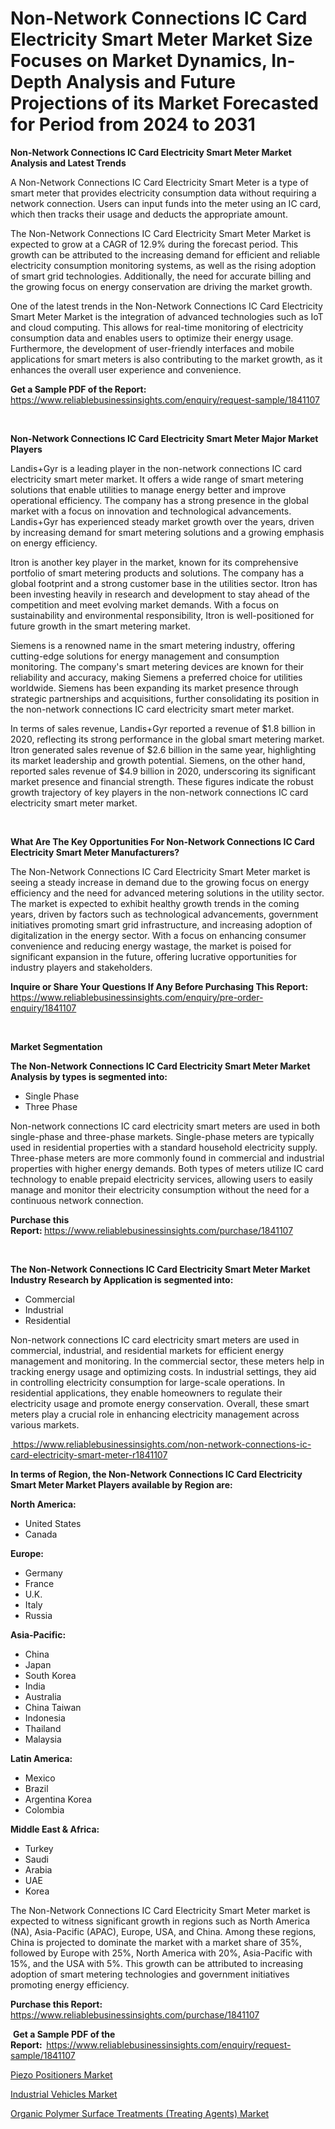 <p><h1>Non-Network Connections IC Card Electricity Smart Meter Market Size Focuses on Market Dynamics, In-Depth Analysis and Future Projections of its Market Forecasted for Period from 2024 to 2031</h1></p><p><strong>Non-Network Connections IC Card Electricity Smart Meter Market Analysis and Latest Trends</strong></p>
<p><p>A Non-Network Connections IC Card Electricity Smart Meter is a type of smart meter that provides electricity consumption data without requiring a network connection. Users can input funds into the meter using an IC card, which then tracks their usage and deducts the appropriate amount.</p><p>The Non-Network Connections IC Card Electricity Smart Meter Market is expected to grow at a CAGR of 12.9% during the forecast period. This growth can be attributed to the increasing demand for efficient and reliable electricity consumption monitoring systems, as well as the rising adoption of smart grid technologies. Additionally, the need for accurate billing and the growing focus on energy conservation are driving the market growth.</p><p>One of the latest trends in the Non-Network Connections IC Card Electricity Smart Meter Market is the integration of advanced technologies such as IoT and cloud computing. This allows for real-time monitoring of electricity consumption data and enables users to optimize their energy usage. Furthermore, the development of user-friendly interfaces and mobile applications for smart meters is also contributing to the market growth, as it enhances the overall user experience and convenience.</p></p>
<p><strong>Get a Sample PDF of the Report:&nbsp;</strong> <a href="https://www.reliablebusinessinsights.com/enquiry/request-sample/1841107">https://www.reliablebusinessinsights.com/enquiry/request-sample/1841107</a></p>
<p>&nbsp;</p>
<p><strong>Non-Network Connections IC Card Electricity Smart Meter Major Market Players</strong></p>
<p><p>Landis+Gyr is a leading player in the non-network connections IC card electricity smart meter market. It offers a wide range of smart metering solutions that enable utilities to manage energy better and improve operational efficiency. The company has a strong presence in the global market with a focus on innovation and technological advancements. Landis+Gyr has experienced steady market growth over the years, driven by increasing demand for smart metering solutions and a growing emphasis on energy efficiency.</p><p>Itron is another key player in the market, known for its comprehensive portfolio of smart metering products and solutions. The company has a global footprint and a strong customer base in the utilities sector. Itron has been investing heavily in research and development to stay ahead of the competition and meet evolving market demands. With a focus on sustainability and environmental responsibility, Itron is well-positioned for future growth in the smart metering market.</p><p>Siemens is a renowned name in the smart metering industry, offering cutting-edge solutions for energy management and consumption monitoring. The company's smart metering devices are known for their reliability and accuracy, making Siemens a preferred choice for utilities worldwide. Siemens has been expanding its market presence through strategic partnerships and acquisitions, further consolidating its position in the non-network connections IC card electricity smart meter market.</p><p>In terms of sales revenue, Landis+Gyr reported a revenue of $1.8 billion in 2020, reflecting its strong performance in the global smart metering market. Itron generated sales revenue of $2.6 billion in the same year, highlighting its market leadership and growth potential. Siemens, on the other hand, reported sales revenue of $4.9 billion in 2020, underscoring its significant market presence and financial strength. These figures indicate the robust growth trajectory of key players in the non-network connections IC card electricity smart meter market.</p></p>
<p>&nbsp;</p>
<p><strong>What Are The Key Opportunities For Non-Network Connections IC Card Electricity Smart Meter Manufacturers?</strong></p>
<p><p>The Non-Network Connections IC Card Electricity Smart Meter market is seeing a steady increase in demand due to the growing focus on energy efficiency and the need for advanced metering solutions in the utility sector. The market is expected to exhibit healthy growth trends in the coming years, driven by factors such as technological advancements, government initiatives promoting smart grid infrastructure, and increasing adoption of digitalization in the energy sector. With a focus on enhancing consumer convenience and reducing energy wastage, the market is poised for significant expansion in the future, offering lucrative opportunities for industry players and stakeholders.</p></p>
<p><strong>Inquire or Share Your Questions If Any Before Purchasing This Report:</strong> <a href="https://www.reliablebusinessinsights.com/enquiry/pre-order-enquiry/1841107">https://www.reliablebusinessinsights.com/enquiry/pre-order-enquiry/1841107</a></p>
<p>&nbsp;</p>
<p><strong>Market Segmentation</strong></p>
<p><strong>The Non-Network Connections IC Card Electricity Smart Meter Market Analysis by types is segmented into:</strong></p>
<p><ul><li>Single Phase</li><li>Three Phase</li></ul></p>
<p><p>Non-network connections IC card electricity smart meters are used in both single-phase and three-phase markets. Single-phase meters are typically used in residential properties with a standard household electricity supply. Three-phase meters are more commonly found in commercial and industrial properties with higher energy demands. Both types of meters utilize IC card technology to enable prepaid electricity services, allowing users to easily manage and monitor their electricity consumption without the need for a continuous network connection.</p></p>
<p><strong>Purchase this Report:&nbsp;</strong><a href="https://www.reliablebusinessinsights.com/purchase/1841107">https://www.reliablebusinessinsights.com/purchase/1841107</a></p>
<p>&nbsp;</p>
<p><strong>The Non-Network Connections IC Card Electricity Smart Meter Market Industry Research by Application is segmented into:</strong></p>
<p><ul><li>Commercial</li><li>Industrial</li><li>Residential</li></ul></p>
<p><p>Non-network connections IC card electricity smart meters are used in commercial, industrial, and residential markets for efficient energy management and monitoring. In the commercial sector, these meters help in tracking energy usage and optimizing costs. In industrial settings, they aid in controlling electricity consumption for large-scale operations. In residential applications, they enable homeowners to regulate their electricity usage and promote energy conservation. Overall, these smart meters play a crucial role in enhancing electricity management across various markets.</p></p>
<p><a href="https://www.reliablebusinessinsights.com/non-network-connections-ic-card-electricity-smart-meter-r1841107">&nbsp;https://www.reliablebusinessinsights.com/non-network-connections-ic-card-electricity-smart-meter-r1841107</a></p>
<p><strong>In terms of Region, the Non-Network Connections IC Card Electricity Smart Meter Market Players available by Region are:</strong></p>
<p>
    <p> <strong> North America: </strong>
        <ul>
            <li>United States</li>
            <li>Canada</li>
        </ul>
        </p> 
    <p> <strong> Europe: </strong>
        <ul>
            <li>Germany</li>
            <li>France</li>
            <li>U.K.</li>
            <li>Italy</li>
            <li>Russia</li>
        </ul>
        </p> 
    <p> <strong> Asia-Pacific: </strong>
        <ul>
            <li>China</li>
            <li>Japan</li>
            <li>South Korea</li>
            <li>India</li>
            <li>Australia</li>
            <li>China Taiwan</li>
            <li>Indonesia</li>
            <li>Thailand</li>
            <li>Malaysia</li>
        </ul>
        </p> 
    <p> <strong> Latin America: </strong>
        <ul>
            <li>Mexico</li>
            <li>Brazil</li>
            <li>Argentina Korea</li>
            <li>Colombia</li>
        </ul>
        </p> 
    <p> <strong> Middle East & Africa: </strong>
        <ul>
            <li>Turkey</li>
            <li>Saudi</li>
            <li>Arabia</li>
            <li>UAE</li>
            <li>Korea</li>
        </ul>
    </p>
    </p>
<p><p>The Non-Network Connections IC Card Electricity Smart Meter market is expected to witness significant growth in regions such as North America (NA), Asia-Pacific (APAC), Europe, USA, and China. Among these regions, China is projected to dominate the market with a market share of 35%, followed by Europe with 25%, North America with 20%, Asia-Pacific with 15%, and the USA with 5%. This growth can be attributed to increasing adoption of smart metering technologies and government initiatives promoting energy efficiency.</p></p>
<p><strong>Purchase this Report: </strong><a href="https://www.reliablebusinessinsights.com/purchase/1841107">https://www.reliablebusinessinsights.com/purchase/1841107</a></p>
<p>&nbsp;<strong>Get a Sample PDF of the Report:&nbsp;&nbsp;</strong><a href="https://www.reliablebusinessinsights.com/enquiry/request-sample/1841107">https://www.reliablebusinessinsights.com/enquiry/request-sample/1841107</a></p>
<p><strong></strong></p>
<p><p><a href="https://github.com/jahid123ahm/Market-Research-Report-List-1/blob/main/piezo-positioners-market.md">Piezo Positioners Market</a></p><p><a href="https://www.linkedin.com/pulse/market-forecast-global-industrial-vehicles-trends-1aole?trackingId=x6xMJYV8Wpf9LBD4e2mADA%3D%3D">Industrial Vehicles Market</a></p><p><a href="https://www.linkedin.com/pulse/insights-organic-polymer-surface-treatments-treating-zdfsc?trackingId=L98EGD5JjVRxF2trGmuAwA%3D%3D">Organic Polymer Surface Treatments (Treating Agents) Market</a></p></p>